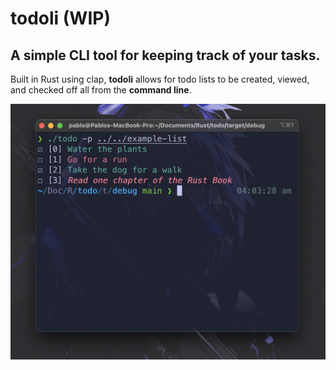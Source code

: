 # todoli (WIP)
## A simple CLI tool for keeping track of your tasks.

Built in Rust using clap, **todoli** allows for todo lists to be created, viewed, and checked off all from the **command line**.

![clipboard.png](img.png)
